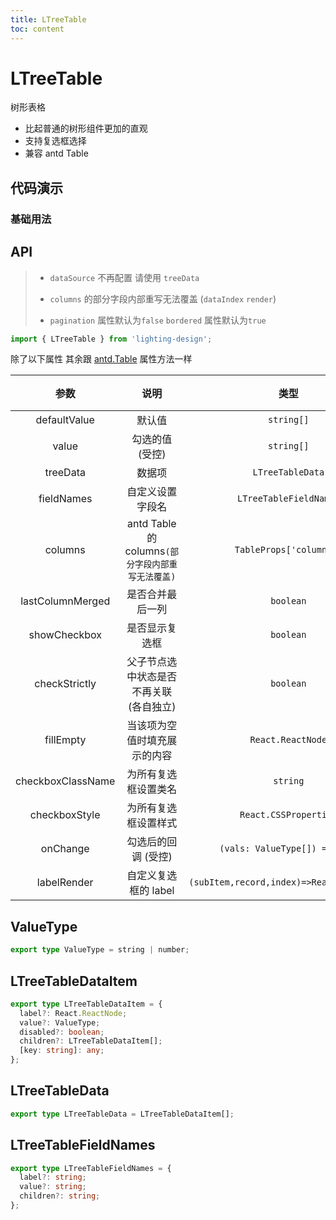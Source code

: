 ```yaml
---
title: LTreeTable
toc: content
---
```


# LTreeTable

树形表格

- 比起普通的树形组件更加的直观
- 支持复选框选择
- 兼容 antd Table

## 代码演示

### 基础用法

<code src="./demos/Demo1.tsx" ></code>

## API

> - `dataSource` 不再配置 请使用 `treeData`
>
> - `columns` 的部分字段内部重写无法覆盖 (`dataIndex` `render`)
>
> - `pagination` 属性默认为`false` `bordered` 属性默认为`true`

```ts
import { LTreeTable } from 'lighting-design';
```

除了以下属性 其余跟 [antd.Table](https://ant.design/components/table-cn#api) 属性方法一样

|       参数        |                       说明                        |                   类型                    | 默认值  |
| :---------------: | :-----------------------------------------------: | :---------------------------------------: | :-----: |
|   defaultValue    |                      默认值                       |                `string[]`                 |   `-`   |
|       value       |                  勾选的值 (受控)                  |                `string[]`                 |   `-`   |
|     treeData      |                      数据项                       |             `LTreeTableData`              |  `[]`   |
|    fieldNames     |                 自定义设置字段名                  |          `LTreeTableFieldNames`           |   `-`   |
|      columns      | antd Table 的 columns`(部分字段内部重写无法覆盖)` |          `TableProps['columns']`          |   `-`   |
| lastColumnMerged  |                 是否合并最后一列                  |                 `boolean`                 | `false` |
|   showCheckbox    |                  是否显示复选框                   |                 `boolean`                 | `true`  |
|   checkStrictly   |      父子节点选中状态是否不再关联 (各自独立)      |                 `boolean`                 | `false` |
|     fillEmpty     |           当该项为空值时填充展示的内容            |             `React.ReactNode`             |  `'-'`  |
| checkboxClassName |               为所有复选框设置类名                |                 `string`                  |   `-`   |
|   checkboxStyle   |               为所有复选框设置样式                |           `React.CSSProperties`           |   `-`   |
|     onChange      |                勾选后的回调 (受控)                |       `(vals: ValueType[]) => void`       |   `-`   |
|    labelRender    |               自定义复选框的 label                | `(subItem,record,index)=>React.ReactNode` |   `-`   |

## ValueType

```ts
export type ValueType = string | number;
```

## LTreeTableDataItem

```ts
export type LTreeTableDataItem = {
  label?: React.ReactNode;
  value?: ValueType;
  disabled?: boolean;
  children?: LTreeTableDataItem[];
  [key: string]: any;
};
```

## LTreeTableData

```ts
export type LTreeTableData = LTreeTableDataItem[];
```

## LTreeTableFieldNames

```ts
export type LTreeTableFieldNames = {
  label?: string;
  value?: string;
  children?: string;
};
```
